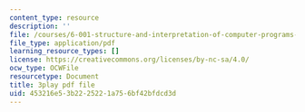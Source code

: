 ```yaml
---
content_type: resource
description: ''
file: /courses/6-001-structure-and-interpretation-of-computer-programs-spring-2005/453216e53b2225221a756bf42bfdcd3d_PEwZL3H2oKg.pdf
file_type: application/pdf
learning_resource_types: []
license: https://creativecommons.org/licenses/by-nc-sa/4.0/
ocw_type: OCWFile
resourcetype: Document
title: 3play pdf file
uid: 453216e5-3b22-2522-1a75-6bf42bfdcd3d
---
```

